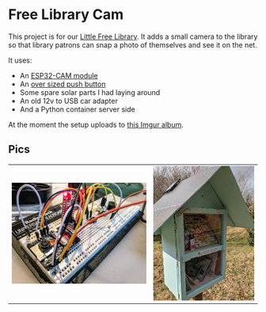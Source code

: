 # Free Library Cam

This project is for our [Little Free Library](https://littlefreelibrary.org/).
It adds a small camera to the library so that library patrons can snap a photo of themselves
and see it on the net.

It uses:
- An [ESP32-CAM module](https://www.amazon.com/gp/product/B07S5PVZKV/)
- An [over sized push button](https://www.amazon.com/gp/product/B071FSKY6Q/)
- Some spare solar parts I had laying around
- An old 12v to USB car adapter
- And a Python container server side

At the moment the setup uploads to [this Imgur album](https://imgur.com/a/nwV1Ow9).

## Pics
<table>
 <tr>
  <td><img src="https://raw.githubusercontent.com/iphands/FreeLibraryCam/main/assets/pics/proto.jpg" alt="prototype board"></td>
  <td><img src="https://raw.githubusercontent.com/iphands/FreeLibraryCam/main/assets/pics/library.jpg" alt="library exterior"></td>
 </tr>
</table>

